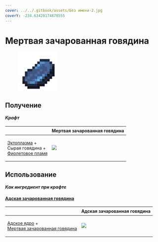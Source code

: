 ```yaml
---
cover: ../../.gitbook/assets/Без имени-2.jpg
coverY: -234.63428174878555
---
```


# Мертвая зачарованная говядина

<figure><img src="../../.gitbook/assets/gobber2_gooey_beef_128.png" alt=""><figcaption></figcaption></figure>

## Получение

#### _Крафт_

| ㅤ                                                                                                                    | Мертвая зачарованная говядина                       |
| -------------------------------------------------------------------------------------------------------------------- | --------------------------------------------------- |
| <p><a href="ectoplasm.md">Эктоплазма</a> +<br>Сырая говядина +<br><a href="purple_blaze.md">Фиолетовое пламя</a></p> | ![](../../.gitbook/assets/gobber2\_gooey\_beef.png) |

## Использование

#### _Как ингредиент при крафте_

#### [Адская зачарованная говядина](gobber2\_gooey\_beef\_nether.md)

| ㅤ                                                                                                                             | Адская зачарованная говядина                                |
| ----------------------------------------------------------------------------------------------------------------------------- | ----------------------------------------------------------- |
| <p><a href="gobber2_goo_nether.md">Адское ядро</a> +<br><a href="gobber2_gooey_beef.md">Мертвая зачарованная говядина</a></p> | ![](../../.gitbook/assets/gobber2\_gooey\_beef\_nether.png) |
